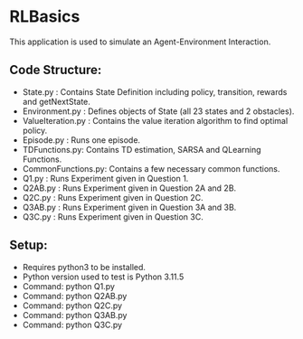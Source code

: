 # RLBasics

This application is used to simulate an Agent-Environment Interaction.

## Code Structure:

- State.py : Contains State Definition including policy, transition, rewards and getNextState.
- Environment.py : Defines objects of State (all 23 states and 2 obstacles).
- ValueIteration.py : Contains the value iteration algorithm to find optimal policy.
- Episode.py : Runs one episode.
- TDFunctions.py: Contains TD estimation, SARSA and QLearning Functions.
- CommonFunctions.py: Contains a few necessary common functions.
- Q1.py : Runs Experiment given in Question 1. 
- Q2AB.py : Runs Experiment given in Question 2A and 2B.
- Q2C.py : Runs Experiment given in Question 2C.
- Q3AB.py : Runs Experiment given in Question 3A and 3B.
- Q3C.py : Runs Experiment given in Question 3C.

## Setup:

- Requires python3 to be installed. 
- Python version used to test is Python 3.11.5
- Command: python Q1.py
- Command: python Q2AB.py
- Command: python Q2C.py
- Command: python Q3AB.py
- Command: python Q3C.py
